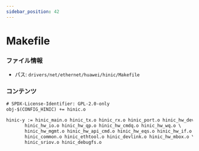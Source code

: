 ```yaml
---
sidebar_position: 42
---
```

# Makefile

### ファイル情報

- パス: `drivers/net/ethernet/huawei/hinic/Makefile`

### コンテンツ

```txt
# SPDX-License-Identifier: GPL-2.0-only
obj-$(CONFIG_HINIC) += hinic.o

hinic-y := hinic_main.o hinic_tx.o hinic_rx.o hinic_port.o hinic_hw_dev.o \
	   hinic_hw_io.o hinic_hw_qp.o hinic_hw_cmdq.o hinic_hw_wq.o \
	   hinic_hw_mgmt.o hinic_hw_api_cmd.o hinic_hw_eqs.o hinic_hw_if.o \
	   hinic_common.o hinic_ethtool.o hinic_devlink.o hinic_hw_mbox.o \
	   hinic_sriov.o hinic_debugfs.o

```
